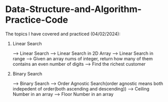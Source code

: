 # Data-Structure-and-Algorithm-Practice-Code

The topics I have covered and practiced (04/02/2024):

  1) Linear Search

        --> Linear Search
        --> Linear Search in 2D Array
        --> Linear Search in range
        --> Given an array nums of integer, return how many of them contains an even number of digits
        --> Find the richest customer 

  2) Binary Search

        --> Binary Search
        --> Order Agnostic Search(order agnostic means both indepedent of order(both ascending and descending))
        --> Ceiling Number in an array
        --> Floor Number in an array
